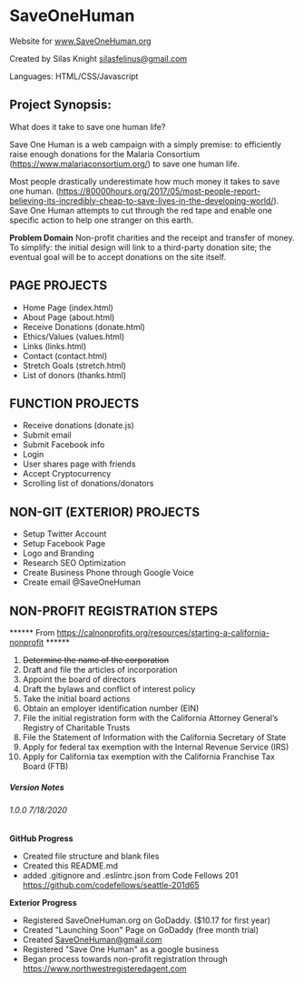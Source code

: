 # SaveOneHuman

Website for www.SaveOneHuman.org

Created by Silas Knight
silasfelinus@gmail.com

Languages: HTML/CSS/Javascript

## Project Synopsis:

What does it take to save one human life?

Save One Human is a web campaign with a simply premise: to efficiently raise enough donations for the Malaria Consortium (https://www.malariaconsortium.org/) to save one human life.

Most people drastically underestimate how much money it takes to save one human. (https://80000hours.org/2017/05/most-people-report-believing-its-incredibly-cheap-to-save-lives-in-the-developing-world/). Save One Human attempts to cut through the red tape and enable one specific action to help one stranger on this earth.

**Problem Domain** Non-profit charities and the receipt and transfer of money. To simplify: the initial design will link to a third-party donation site; the eventual goal will be to accept donations on the site itself.



## PAGE PROJECTS
* Home Page (index.html)
* About Page (about.html)
* Receive Donations (donate.html)
* Ethics/Values (values.html)
* Links (links.html)
* Contact (contact.html)
* Stretch Goals (stretch.html)
* List of donors (thanks.html)


## FUNCTION PROJECTS
* Receive donations (donate.js)
* Submit email
* Submit Facebook info
* Login
* User shares page with friends
* Accept Cryptocurrency
* Scrolling list of donations/donators

## NON-GIT (EXTERIOR) PROJECTS
* Setup Twitter Account
* Setup Facebook Page
* Logo and Branding
* Research SEO Optimization
* Create Business Phone through Google Voice
* Create email @SaveOneHuman

## NON-PROFIT REGISTRATION STEPS
****** From https://calnonprofits.org/resources/starting-a-california-nonprofit ******
1. ~~Determine the name of the corporation~~
1. Draft and file the articles of incorporation
1. Appoint the board of directors
1. Draft the bylaws and conflict of interest policy
1. Take the initial board actions
1. Obtain an employer identification number (EIN)
1. File the initial registration form with the California Attorney General’s Registry of Charitable Trusts
1. File the Statement of Information with the California Secretary of State
1. Apply for federal tax exemption with the Internal Revenue Service (IRS)
1. Apply for California tax exemption with the California Franchise Tax Board (FTB)



##### **Version Notes** 
###### 1.0.0 7/18/2020

**GitHub Progress** 
* Created file structure and blank files
* Created this README.md
* added .gitignore and .eslintrc.json from Code Fellows 201 https://github.com/codefellows/seattle-201d65

**Exterior Progress** 
* Registered SaveOneHuman.org on GoDaddy. ($10.17 for first year)
* Created "Launching Soon" Page on GoDaddy (free month trial)
* Created SaveOneHuman@gmail.com
* Registered "Save One Human" as a google business
* Began process towards non-profit registration through https://www.northwestregisteredagent.com

